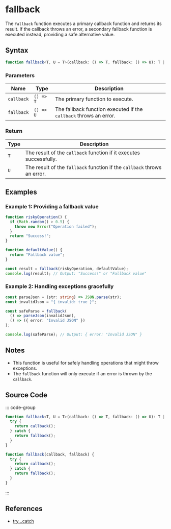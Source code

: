 # fallback

The `fallback` function executes a primary callback function and returns its result. If the callback throws an error, a secondary fallback function is executed instead, providing a safe alternative value.

## Syntax

```typescript
function fallback<T, U = T>(callback: () => T, fallback: () => U): T | U;
```

### Parameters

| Name       | Type               | Description                                                             |
|------------|--------------------|-------------------------------------------------------------------------|
| `callback` | `() => T`          | The primary function to execute.                                        |
| `fallback` | `() => U`          | The fallback function executed if the `callback` throws an error.       |

### Return

| Type      | Description                                                                 |
|-----------|-----------------------------------------------------------------------------|
| `T`       | The result of the `callback` function if it executes successfully.          |
| `U`       | The result of the `fallback` function if the `callback` throws an error.    |

## Examples

### Example 1: Providing a fallback value

```typescript
function riskyOperation() {
  if (Math.random() > 0.5) {
    throw new Error("Operation failed");
  }
  return "Success!";
}

function defaultValue() {
  return "Fallback value";
}

const result = fallback(riskyOperation, defaultValue);
console.log(result); // Output: "Success!" or "Fallback value"
```

### Example 2: Handling exceptions gracefully

```typescript
const parseJson = (str: string) => JSON.parse(str);
const invalidJson = "{ invalid: true }";

const safeParse = fallback(
  () => parseJson(invalidJson),
  () => ({ error: "Invalid JSON" })
);

console.log(safeParse); // Output: { error: "Invalid JSON" }
```

## Notes

- This function is useful for safely handling operations that might throw exceptions.
- The `fallback` function will only execute if an error is thrown by the `callback`.

## Source Code

::: code-group
```typescript
function fallback<T, U = T>(callback: () => T, fallback: () => U): T | U {
  try {
    return callback();
  } catch {
    return fallback();
  }
}
```

```javascript
function fallback(callback, fallback) {
  try {
    return callback();
  } catch {
    return fallback();
  }
}
```
:::

## References

- [try...catch](https://developer.mozilla.org/en-US/docs/Web/JavaScript/Reference/Statements/try...catch)